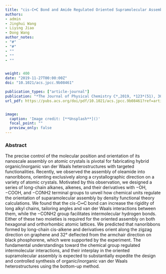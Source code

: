 ```yaml
---
title: "cis-C═C Bond and Amide Regulated Oriented Supramolecular Assembly on Two-Dimensional Atomic Crystals"
authors:
- admin
- Jinghui Wang
- Liying Jiao
- Dong Wang
author_notes:
- "#"
- "#"
- ""
- ""
- ""


weight: 400
date: "2019-11-27T00:00:00Z"
doi: "10.1021/acs.jpcc.9b08461"

publication_types: ["article-journal"]
publication: "*The Journal of Physical Chemistry C*,2019, *123*(51), 30996-31002"
url_pdf: https://pubs.acs.org/doi/pdf/10.1021/acs.jpcc.9b08461?ref=article_openPDF


image:
  caption: 'Image credit: [**Unsplash**]()'
  focal_point: ""
  preview_only: false
---
```


### Abstract 

The precise control of the molecular position and orientation of its nanoscale assembly on atomic crystals is pivotal for fabricating hybrid organic/inorganic van der Waals heterostructures with targeted functionalities. Recently, we observed the assembly of oleamide into nanoribbons, orienting exclusively along a crystallographic direction on a variety of atomic crystals. Motivated by this observation, we designed a series of long-chain alkanes, alkenes, and their derivatives with −OH, −COOH, and −CONH2 terminal groups to unveil how chemical units regulate the orientation of suparamolecular assembly by density functional theory calculations. We found that the cis-C═C bond can increase the rigidity of long alkyl chains, tailoring angles and van der Waals interactions between them, while the −CONH2 group facilitates intermolecular hydrogen bonds. Either of these two moieties is required for the oriented assembly on both hexagonal and orthorhombic atomic lattices. We predicted that nanoribbons formed by long-chain cis-alkene and derivatives orient along the zigzag direction on graphene and 32° deflected from the armchair direction on black phosphorene, which were supported by the experiment. The fundamental understandings toward the chemical group regulated intermolecular interactions, and their interplay in the oriented supramolecular assembly is expected to substantially expedite the design and controlled synthesis of organic/inorganic van der Waals heterostructures using the bottom-up method.
